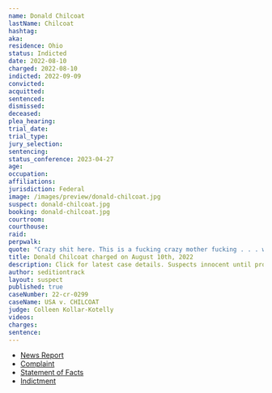 ```yaml
---
name: Donald Chilcoat
lastName: Chilcoat
hashtag:
aka:
residence: Ohio
status: Indicted
date: 2022-08-10
charged: 2022-08-10
indicted: 2022-09-09
convicted:
acquitted:
sentenced:
dismissed:
deceased:
plea_hearing:
trial_date:
trial_type:
jury_selection:
sentencing:
status_conference: 2023-04-27
age:
occupation:
affiliations:
jurisdiction: Federal
image: /images/preview/donald-chilcoat.jpg
suspect: donald-chilcoat.jpg
booking: donald-chilcoat.jpg
courtroom:
courthouse:
raid:
perpwalk:
quote: "Crazy shit here. This is a fucking crazy mother fucking . . . we’re going into the capitol building now."
title: Donald Chilcoat charged on August 10th, 2022
description: Click for latest case details. Suspects innocent until proven guilty.
author: seditiontrack
layout: suspect
published: true
caseNumber: 22-cr-0299
caseName: USA v. CHILCOAT
judge: Colleen Kollar-Kotelly
videos:
charges:
sentence:
---
```

- [News Report](https://mercercountyoutlook.net/2022/08/12/celina-residents-arrested-on-january-6th-capitol-charges/)
- [Complaint](https://www.justice.gov/usao-dc/case-multi-defendant/file/1525756/download)
- [Statement of Facts](https://www.justice.gov/usao-dc/case-multi-defendant/file/1525761/download)
- [Indictment](https://storage.courtlistener.com/recap/gov.uscourts.dcd.247218/gov.uscourts.dcd.247218.20.0.pdf)
